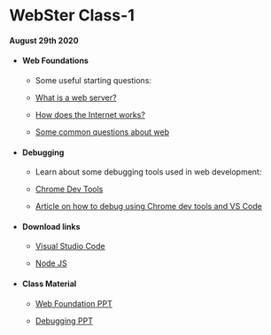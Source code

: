 # WebSter Class-1

#### August 29th 2020

* #### Web Foundations

  * Some useful starting questions:

  * [What is a web server?](https://developer.mozilla.org/en-US/docs/Learn/Common_questions/What_is_a_web_server)

  * [How does the Internet works?](https://developer.mozilla.org/en-US/docs/Learn/Common_questions/How_does_the_Internet_work)

  * [Some common questions about web](https://developer.mozilla.org/en-US/docs/Learn/Common_questions)

* #### Debugging

  * Learn about some debugging tools used in web development:

  * [Chrome Dev Tools](https://developers.google.com/web/tools/chrome-devtools/)

  * [Article on how to debug using Chrome dev tools and VS Code](https://www.digitalocean.com/community/tutorials/how-to-debug-javascript-with-google-chrome-devtools-and-visual-studio-code)

* #### Download links

  * [Visual Studio Code](https://code.visualstudio.com/Download)

  * [Node JS](https://nodejs.org/en/download/)


* #### Class Material

  * [Web Foundation PPT](./WebFoundation.pdf)

  * [Debugging PPT](./Debugging.pdf)
